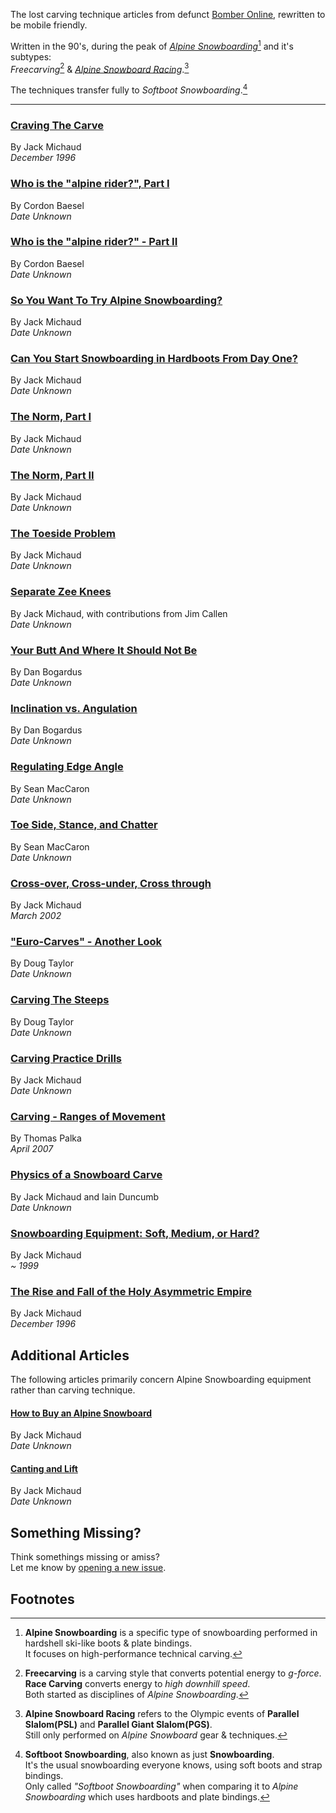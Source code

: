 The lost carving technique articles from defunct
[Bomber Online][old-bomber-site], rewritten to be mobile friendly.

Written in the 90's, during the peak of
[*Alpine Snowboarding*][alpine-snowboarding][^1] and it's subtypes:  
*Freecarving*[^2] & [*Alpine Snowboard Racing*][snowboard-racing].[^3]

The techniques transfer fully to *Softboot Snowboarding*.[^4]

---

### [Craving The Carve][craving-the-carve]

By Jack Michaud  
*December 1996*

### [Who is the "alpine rider?", Part I][alpine-rider-1]

By Cordon Baesel  
*Date Unknown*

### [Who is the "alpine rider?" - Part II][alpine-rider-2]

By Cordon Baesel  
*Date Unknown*

### [So You Want To Try Alpine Snowboarding?][try-alpine]

By Jack Michaud  
*Date Unknown*

### [Can You Start Snowboarding in Hardboots From Day One?][day-one-hardboots]

By Jack Michaud  
*Date Unknown*

### [The Norm, Part I][norm-part-1]

By Jack Michaud  
*Date Unknown*

### [The Norm, Part II][norm-part-2]

By Jack Michaud  
*Date Unknown*

### [The Toeside Problem][toeside-problem]

By Jack Michaud  
*Date Unknown*

### [Separate Zee Knees][separate-knees]

By Jack Michaud, with contributions from Jim Callen  
*Date Unknown*

### [Your Butt And Where It Should Not Be][butt-position]

By Dan Bogardus  
*Date Unknown*

### [Inclination vs. Angulation][inclination-angulation]

By Dan Bogardus  
*Date Unknown*

### [Regulating Edge Angle][regulating-edge-angle]

By Sean MacCaron  
*Date Unknown*

### [Toe Side, Stance, and Chatter][toeside-stance-chatter]

By Sean MacCaron  
*Date Unknown*

### [Cross-over, Cross-under, Cross through][cross-over-under-through]

By Jack Michaud  
*March 2002*

### ["Euro-Carves" - Another Look][eurocarves-look]

By Doug Taylor   
*Date Unknown*

### [Carving The Steeps][carving-steeps]

By Doug Taylor  
*Date Unknown*

### [Carving Practice Drills][carving-drills]

By Jack Michaud  
*Date Unknown*

### [Carving - Ranges of Movement][ranges-of-movement]

By Thomas Palka  
*April 2007*

### [Physics of a Snowboard Carve][carving-physics]

By Jack Michaud and Iain Duncumb  
*Date Unknown*

### [Snowboarding Equipment: Soft, Medium, or Hard?][snowboard-stiffness]

By Jack Michaud  
*~ 1999*

### [The Rise and Fall of the Holy Asymmetric Empire][assymetric-empire]

By Jack Michaud  
*December 1996*

## Additional Articles

The following articles primarily concern Alpine Snowboarding equipment
rather than carving technique.

#### [How to Buy an Alpine Snowboard][alpine-snowboard-guide]

By Jack Michaud  
*Date Unknown*

#### [Canting and Lift][canting-and-lift]

By Jack Michaud  
*Date Unknown*

## Something Missing?

Think somethings missing or amiss?  
Let me know by [opening a new issue][new-gh-issue].

## Footnotes

[^1]: **Alpine Snowboarding** is a specific type of snowboarding performed in
      hardshell ski-like boots & plate bindings.   
      It focuses on high-performance technical carving.  

[^2]: **Freecarving** is a carving style that converts potential energy to
      *g-force*.  
      **Race Carving** converts energy to *high downhill speed*.  
      Both started as disciplines of *Alpine Snowboarding*.

[^3]: **Alpine Snowboard Racing** refers to the Olympic events of
      **Parallel Slalom(PSL)** and **Parallel Giant Slalom(PGS)**.  
      Still only performed on *Alpine Snowboard* gear & techniques.

[^4]: **Softboot Snowboarding**, also known as just **Snowboarding**.  
      It's the usual snowboarding everyone knows,
      using soft boots and strap bindings.  
      Only called *"Softboot Snowboarding"* when comparing it to
      *Alpine Snowboarding* which uses hardboots and plate bindings.

[gh-page]: https://nicholaswmin.github.io/alpine-carving/
[old-bomber-site]: https://web.archive.org/web/20120501220353/http://www.bomberonline.com/
[alpine-snowboarding]: https://en.wikipedia.org/wiki/Snowboarding#Alpine_snowboarding
[alpine-snowboarder]: http://alpinesnowboarder.com/
[new-gh-issue]: https://github.com/nicholaswmin/alpine-carving/issues/new
[carved-turn]: https://en.wikipedia.org/wiki/Carved_turn
[snowboard-racing]: https://www.redbull.com/us-en/snowboard-alpine-racing
[sbx]: https://en.wikipedia.org/wiki/Snowboard_cross
[alpine-snowboarder_tech-articles]: http://alpinesnowboarder.com/tech-articles/
[bomber-online_tech-articles]: https://www.bomberonline.com/Manuals-Tech-Articles-and-Help_ep_82-1.html
[try-alpine]: articles/try-alpine/article.md
[day-one-hardboots]: articles/day-one-hardboots/article.md
[norm-part-1]: articles/norm-part-1/article.md
[norm-part-2]: articles/norm-part-2/article.md
[carving-drills]: articles/carving-drills/article.md
[toeside-problem]: articles/toeside-problem/article.md
[separate-knees]: articles/separate-knees/article.md
[carving-steeps]: articles/carving-steeps/article.md
[toeside-stance-chatter]: articles/toeside-stance-chatter/article.md
[carving-physics]: articles/carving-physics/article.md
[alpine-snowboard-guide]: articles/alpine-snowboard-guide/article.md
[canting-and-lift]: articles/canting-and-lift/article.md
[alpine-rider-1]: articles/alpine-rider-1/article.md
[alpine-rider-2]: articles/alpine-rider-2/article.md
[assymetric-empire]: articles/assymetric-empire/article.md
[butt-position]: articles/butt-position/article.md
[craving-the-carve]: articles/craving-the-carve/article.md
[cross-over-under-through]: articles/cross-over-under-through/article.md
[eurocarves-look]: articles/eurocarves-look/article.md
[inclination-angulation]: articles/inclination-angulation/article.md
[ranges-of-movement]: articles/ranges-of-movement/article.md
[regulating-edge-angle]: articles/regulating-edge-angle/article.md
[snowboard-stiffness]: articles/snowboard-stiffness/article.md
